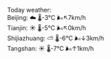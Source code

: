Today weather:  
Beijing: ☁️   🌡️-3°C 🌬️↖7km/h  
Tianjin: ☀️   🌡️-5°C 🌬️↖0km/h  
Shijiazhuang: ⛅️  🌡️-6°C 🌬️↓3km/h  
Tangshan: ☀️   🌡️-7°C 🌬️↑1km/h  
